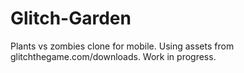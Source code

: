 # Glitch-Garden
Plants vs zombies clone for mobile. Using assets from glitchthegame.com/downloads.
Work in progress.
